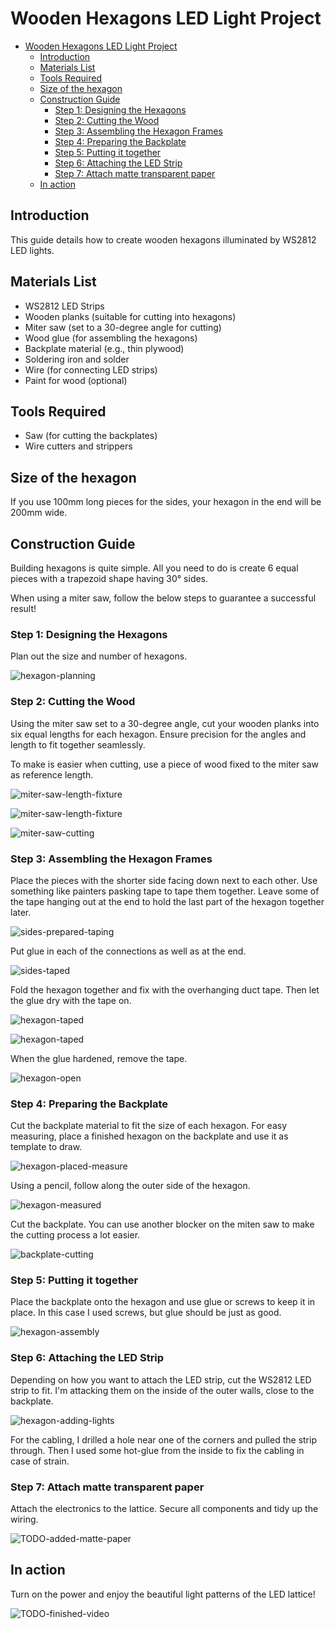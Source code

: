 # Wooden Hexagons LED Light Project

- [Wooden Hexagons LED Light Project](#wooden-hexagons-led-light-project)
  - [Introduction](#introduction)
  - [Materials List](#materials-list)
  - [Tools Required](#tools-required)
  - [Size of the hexagon](#size-of-the-hexagon)
  - [Construction Guide](#construction-guide)
    - [Step 1: Designing the Hexagons](#step-1-designing-the-hexagons)
    - [Step 2: Cutting the Wood](#step-2-cutting-the-wood)
    - [Step 3: Assembling the Hexagon Frames](#step-3-assembling-the-hexagon-frames)
    - [Step 4: Preparing the Backplate](#step-4-preparing-the-backplate)
    - [Step 5: Putting it together](#step-5-putting-it-together)
    - [Step 6: Attaching the LED Strip](#step-6-attaching-the-led-strip)
    - [Step 7: Attach matte transparent paper](#step-7-attach-matte-transparent-paper)
  - [In action](#in-action)


## Introduction
This guide details how to create wooden hexagons illuminated by WS2812 LED lights.

## Materials List
- WS2812 LED Strips
- Wooden planks (suitable for cutting into hexagons)
- Miter saw (set to a 30-degree angle for cutting)
- Wood glue (for assembling the hexagons)
- Backplate material (e.g., thin plywood)
- Soldering iron and solder
- Wire (for connecting LED strips)
- Paint for wood (optional)

## Tools Required
- Saw (for cutting the backplates)
- Wire cutters and strippers

## Size of the hexagon

If you use 100mm long pieces for the sides, your hexagon in the end will be 200mm wide.

## Construction Guide

Building hexagons is quite simple. All you need to do is create 6 equal pieces with a trapezoid shape having 30° sides.

When using a miter saw, follow the below steps to guarantee a successful result!

### Step 1: Designing the Hexagons
Plan out the size and number of hexagons.

![hexagon-planning](/images/hexagon-planning.png)

### Step 2: Cutting the Wood
Using the miter saw set to a 30-degree angle, cut your wooden planks into six equal lengths for each hexagon. Ensure precision for the angles and length to fit together seamlessly.

To make is easier when cutting, use a piece of wood fixed to the miter saw as reference length.

![miter-saw-length-fixture](/images/miter-saw-length-blocker-sides.jpg)

![miter-saw-length-fixture](/images/miter-saw-beginning-sides.jpg)

![miter-saw-cutting](/images/miter-saw-length-cutting.jpg)

### Step 3: Assembling the Hexagon Frames
Place the pieces with the shorter side facing down next to each other. Use something like painters pasking tape to tape them together. Leave some of the tape hanging out at the end to hold the last part of the hexagon together later.

![sides-prepared-taping](/images/sides-prepared-taping.jpg)

Put glue in each of the connections as well as at the end.

![sides-taped](/images/sides-taped.jpg)

Fold the hexagon together and fix with the overhanging duct tape. Then let the glue dry with the tape on.

![hexagon-taped](/images/sides-with-glue.jpg)

![hexagon-taped](/images/hexagon-taped.png)


When the glue hardened, remove the tape.

![hexagon-open](/images/hexagon-open.png)


### Step 4: Preparing the Backplate
Cut the backplate material to fit the size of each hexagon. For easy measuring, place a finished hexagon on the backplate and use it as template to draw.

![hexagon-placed-measure](/images/backplate-placed-measure.png)

Using a pencil, follow along the outer side of the hexagon.

![hexagon-measured](/images/backplate-measured.png)

Cut the backplate. You can use another blocker on the miten saw to make the cutting process a lot easier.

![backplate-cutting](/images/backplate-cutting-with-template.jpg)

### Step 5: Putting it together

Place the backplate onto the hexagon and use glue or screws to keep it in place. In this case I used screws, but glue should be just as good.

![hexagon-assembly](/images/backplate-assembly.png)


### Step 6: Attaching the LED Strip
Depending on how you want to attach the LED strip, cut the WS2812 LED strip to fit. I'm attacking them on the inside of the outer walls, close to the backplate.

![hexagon-adding-lights](/images/hexagon-adding-lights.png)

For the cabling, I drilled a hole near one of the corners and pulled the strip through. Then I used some hot-glue from the inside to fix the cabling in case of strain.

### Step 7: Attach matte transparent paper

Attach the electronics to the lattice. Secure all components and tidy up the wiring.

![TODO-added-matte-paper](/images/with-paper.png)

## In action

Turn on the power and enjoy the beautiful light patterns of the LED lattice!

![TODO-finished-video](/images/finished-video.gif)

